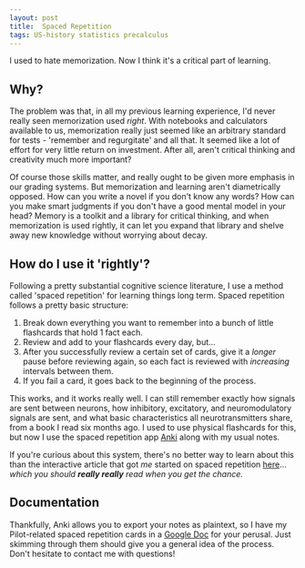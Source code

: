 ```yaml
---
layout: post
title:  Spaced Repetition
tags: US-history statistics precalculus
---
```


I used to hate memorization. Now I think it's a critical part of learning.

## Why?

The problem was that, in all my previous learning experience, I'd never really seen memorization used *right*. With notebooks and calculators available to us, memorization really just seemed like an arbitrary standard for tests - 'remember and regurgitate' and all that. It seemed like a lot of effort for very little return on investment. After all, aren't critical thinking and creativity much more important?

Of course those skills matter, and really ought to be given more emphasis in our grading systems. But memorization and learning aren't diametrically opposed. How can you write a novel if you don't know any words? How can you make smart judgments if you don't have a good mental model in your head? Memory is a toolkit and a library for critical thinking, and when memorization is used rightly, it can let you expand that library and shelve away new knowledge without worrying about decay.

## How do I use it 'rightly'?

Following a pretty substantial cognitive science literature, I use a method called 'spaced repetition' for learning things long term. Spaced repetition follows a pretty basic structure:
1. Break down everything you want to remember into a bunch of little flashcards that hold 1 fact each.
2. Review and add to your flashcards every day, but...
3. After you successfully review a certain set of cards, give it a *longer* pause before reviewing again, so each fact is reviewed with *increasing* intervals between them.
4. If you fail a card, it goes back to the beginning of the process.

This works, and it works really well. I can still remember exactly how signals are sent between neurons, how inhibitory, excitatory, and neuromodulatory signals are sent, and what basic characteristics all neurotransmitters share, from a book I read six months ago. I used to use physical flashcards for this, but now I use the spaced repetition app [Anki](https://apps.ankiweb.net) along with my usual notes.

If you're curious about this system, there's no better way to learn about this than the interactive article that got *me* started on spaced repetition [here](https://ncase.me/remember)... *which you should __really really__ read when you get the chance.*

## Documentation

Thankfully, Anki allows you to export your notes as plaintext, so I have my Pilot-related spaced repetition cards in a [Google Doc]({{site.baseurl}}) for your perusal. Just skimming through them should give you a general idea of the process. Don't hesitate to contact me with questions!
